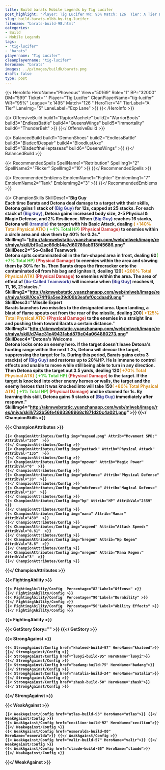```yaml
---
title: Build barats Mobile Legends by Tig Lucifer
post_highlight: "Player: Tig Lucifer WR: 95% Match: 126  Tier: A Tier Lane: Exp Lane"
slug: build-barats-mlbb-by-tig-lucifer
filename: "barats-build-98.html"
categories: 
- Build 
- Mobile Legends
tags: 
- "tig-lucifer"
- "barats"
playername: "Tig Lucifer"
cleanplayername: "tig-lucifer"
heroname: "barats"
images: ../p/images/buildk/barats.png
draft: false
type: post
---
```


{{< HeroInfo HeroName="Phoveous" View="50169" Role="1" BP="32000" DM="599" Ticket="" Player="Tig Lucifer" CleanPlayerName="tig-lucifer" WR="95%" League="x 1495" Match="126 " HeroTier="4" TierLabel="A Tier" LaneImg="5" LaneLabel="Exp Lane" >}} {{< /HeroInfo >}}
 
{{< OffensiveBuild build1="RaptorMachete"  build2="WarriorBoots" build3="EndlessBattle" build4="QueensWings" build5="Immortality" build6="ThunderBelt" >}} {{</ OffensiveBuild >}}  

{{< BalancedBuild build1="DemonShoes"  build2="EndlessBattle" build3="BladeofDespair" build4="BloodlustAxe" build5="BladeoftheHeptaseas" build6="QueensWings" >}} {{</ BalancedBuild >}}  

{{< RecommendedSpells SpellName1="Retribution" SpellImg1="2" SpellName2="Flicker" SpellImg2="10" >}} {{</ RecommendedSpells >}}   

{{< RecommendedEmblems EmblemName1="Fighter" EmblemImg1="7" EmblemName2="Tank" EmblemImg2="3" >}} {{</ RecommendedEmblems >}}   

{{< ChampionSkills SkillDesc1="<b>Big Guy<br>Each time Barats and Detona deal damage to a target with their skills, Detona gains 1 stack of <font color='#404495'>(Big Guy)</font> for 12s, capped at 25 stacks. For each stack of <font color='#404495'>(Big Guy)</font>, Detona gains increased body size, 2-5 Physical &amp; Magic Defense, and 2% Resilience. When <font color='#404495'>(Big Guy)</font> reaches 16 stacks, Detona will <font color='#404495'>(trample)</font> the target with his Basic Attack, dealing <font color='#D58E1F'>( +140% Total Physical ATK)</font> <font color='#47BE34'>( +4% Total HP)</font> <font color='#C53535'>(Physical Damage)</font> to enemies within a circle area and slow them by 40% for 0.2s." SkillImg1="http://akmwebstatic.yuanzhanapp.com/web/mlweb/image/res/miya/skill/bf0a2ac66db14a7d60786ab613f45686.png"  SkillDesc2="<b>So-Called Teamwork<br>Detona spits contaminated oil in the fan-shaped area in front, dealing 60<font color='#47BE34'>( +7% Total HP)</font> <font color='#C53535'>(Physical Damage)</font> to enemies within the area and slowing them by 30% for 1s. Then Barats drops the firecracker onto the contaminated oil from his bag and ignites it, dealing 120<font color='#D58E1F'>( +200% Total Physical ATK)</font> <font color='#C53535'>(Physical Damage)</font> to enemies within the area. The area of effect of <font color='#404495'>(So-Called Teamwork)</font> will increase when <font color='#404495'>(Big Guy)</font> reaches 6, 11, 16, 21 stacks." SkillImg2="http://akmwebstatic.yuanzhanapp.com/web/mlweb/image/res/miya/skill/0ce74ff6a5ee39d09b3eafef0ccdaad9.png"  SkillDesc3="<b>Missile Expert<br>Barats launches two missiles to the designated area. Upon landing, a blast of flame spouts out from the rear of the missile, dealing 200<font color='#D58E1F'>( +125% Total Physical ATK)</font> <font color='#C53535'>(Physical Damage)</font> to the enemies in a straight line and pushing them toward Barats a certain distance." SkillImg3="http://akmwebstatic.yuanzhanapp.com/web/mlweb/image/res/miya/skill/d74ac31e49431abd879e04a064880273.png"  SkillDesc4="<b>Detona's Welcome<br>Detona locks onto an enemy hero. If the target doesn't leave Detona's hunting range within the next 1.2s, Detona will devour the target, suppressing the target for 1s. During this period, Barats gains extra 3 stack(s) of <font color='#404495'>(Big Guy)</font> and restores up to 20%HP. He is immune to control effects and unable to move while still being able to turn in any direction. Then Detona spits the target out 3.5 yards, dealing 120<font color='#D58E1F'>( +70% Total Physical ATK)</font> <font color='#47BE34'>( +1% Total HP)</font> <font color='#C53535'>(Physical Damage)</font> to the target. If the target is knocked into other enemy heroes or walls, the target and the enemy heroes that it was knocked into will take 150<font color='#D58E1F'>( +80% Total Physical ATK)</font> <font color='#47BE34'>( +1% Total HP)</font> <font color='#C53535'>(Physical Damage)</font> and be stunned for 1s. By learning this skill, Detona gains 5 stacks of <font color='#404495'>(Big Guy)</font> immediately after respawn." SkillImg4="http://akmwebstatic.yuanzhanapp.com/web/mlweb/image/res/miya/skill/732b56fe4693368968c1871d20c4a021.png"  >}} {{</ ChampionSkills >}}
	

{{< ChampionAttributes >}}

	{{< ChampionAttributes/Config img="mspeed.png" Attrib="Movement SPD:" AttribVal="268"  >}} 
	{{</ ChampionAttributes/Config >}}
	{{< ChampionAttributes/Config img="pattack" Attrib="Physical Attack" AttribVal="135"  >}} 
	{{</ ChampionAttributes/Config >}}
	{{< ChampionAttributes/Config img="mpower" Attrib="Magic Power" AttribVal="0"  >}} 
	{{</ ChampionAttributes/Config >}}
	{{< ChampionAttributes/Config img="pdefense" Attrib="Physical Defense" AttribVal="20"  >}} 
	{{</ ChampionAttributes/Config >}}
	{{< ChampionAttributes/Config img="mdefense" Attrib="Magical Defense" AttribVal="10"  >}} 
	{{</ ChampionAttributes/Config >}}
	{{< ChampionAttributes/Config img="hp" Attrib="HP" AttribVal="2559"  >}} 
	{{</ ChampionAttributes/Config >}}
	{{< ChampionAttributes/Config img="mana" Attrib="Mana:" AttribVal="430"  >}} 
	{{</ ChampionAttributes/Config >}}
	{{< ChampionAttributes/Config img="aspeed" Attrib="Attack Speed:" AttribVal="0.81"  >}} 
	{{</ ChampionAttributes/Config >}}
	{{< ChampionAttributes/Config img="hregen" Attrib="Hp Regen" AttribVal="8.8"  >}} 
	{{</ ChampionAttributes/Config >}}
	{{< ChampionAttributes/Config img="mregen" Attrib="Mana Regen:" AttribVal="3"  >}} 
	{{</ ChampionAttributes/Config >}}
	
	
{{</ ChampionAttributes >}}


{{< FightingAbility >}}

	{{< FightingAbility/Config  Percentage="82"Label="Offense" >}} 
	{{</ FightingAbility/Config >}}		
	{{< FightingAbility/Config  Percentage="90"Label="Durability" >}} 
	{{</ FightingAbility/Config >}}
	{{< FightingAbility/Config  Percentage="50"Label="Ability Effects" >}} 
	{{</ FightingAbility/Config >}}
	
{{< FightingAbility >}}

{{< GetStory Story="" >}}  {{</ GetStory >}}

{{< StrongAgainst >}}

	{{< StrongAgainst/Config href="khaleed-build-97" HeroName="khaleed">}} {{</ StrongAgainst/Config >}}
	{{< StrongAgainst/Config href="luoyi-build-95" HeroName="luoyi">}} {{</ StrongAgainst/Config >}}
	{{< StrongAgainst/Config href="badang-build-75" HeroName="badang">}} {{</ StrongAgainst/Config >}}
	{{< StrongAgainst/Config href="natalia-build-24" HeroName="natalia">}} {{</ StrongAgainst/Config >}}
	{{< StrongAgainst/Config href="zhask-build-50" HeroName="zhask">}} {{</ StrongAgainst/Config >}}
	
{{</ StrongAgainst >}}

{{< WeakAgainst >}}

	{{< WeakAgainst/Config href="atlas-build-93" HeroName="atlas">}} {{</ WeakAgainst/Config >}}
	{{< WeakAgainst/Config href="cecilion-build-92" HeroName="cecilion">}} {{</ WeakAgainst/Config >}}
	{{< WeakAgainst/Config href="esmeralda-build-80" HeroName="esmeralda">}} {{</ WeakAgainst/Config >}}
	{{< WeakAgainst/Config href="valir-build-57" HeroName="valir">}} {{</ WeakAgainst/Config >}}
	{{< WeakAgainst/Config href="claude-build-65" HeroName="claude">}} {{</ WeakAgainst/Config >}}
	
{{</ WeakAgainst >}}
